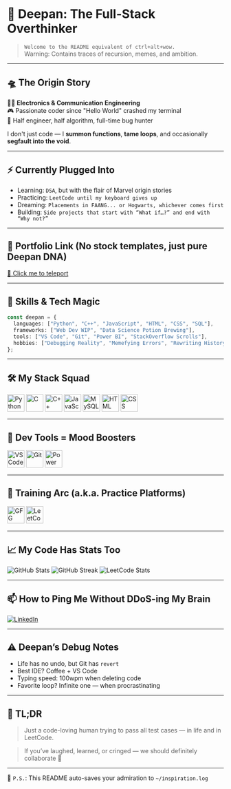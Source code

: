 
# 🤯 Deepan: The Full-Stack Overthinker

> `Welcome to the README equivalent of ctrl+alt+wow.`  
> Warning: Contains traces of recursion, memes, and ambition.

---

## 🛸 The Origin Story

🧑‍🎓 **Electronics & Communication Engineering**  
🎮 Passionate coder since "Hello World" crashed my terminal  
🧬 Half engineer, half algorithm, full-time bug hunter

I don't just code — I **summon functions**, **tame loops**, and occasionally **segfault into the void**.

---

## ⚡ Currently Plugged Into

- Learning: `DSA`, but with the flair of Marvel origin stories  
- Practicing: `LeetCode until my keyboard gives up`  
- Dreaming: `Placements in FAANG... or Hogwarts, whichever comes first`  
- Building: `Side projects that start with “What if…?” and end with “Why not?”`

---

## 💼 Portfolio Link (No stock templates, just pure Deepan DNA)  
[🔗 Click me to teleport](https://deepak18.my.canva.site/bachelor-in-electronics-and-communication-engineering-at-m-kumarasamy-college-of-engineering-2022-2026)

---

## 🧙 Skills & Tech Magic

```ts
const deepan = {
  languages: ["Python", "C++", "JavaScript", "HTML", "CSS", "SQL"],
  frameworks: ["Web Dev WIP", "Data Science Potion Brewing"],
  tools: ["VS Code", "Git", "Power BI", "StackOverflow Scrolls"],
  hobbies: ["Debugging Reality", "Memefying Errors", "Rewriting History with Git"]
};
```

---

## 🛠️ My Stack Squad

<img src="https://img.icons8.com/color/48/python.png" title="Python" height="40"/>
<img src="https://img.icons8.com/color/48/c-programming.png" title="C" height="40"/>
<img src="https://img.icons8.com/color/48/c-plus-plus-logo.png" title="C++" height="40"/>
<img src="https://img.icons8.com/color/48/javascript.png" title="JavaScript" height="40"/>
<img src="https://img.icons8.com/color/48/mysql-logo.png" title="MySQL" height="40"/>
<img src="https://img.icons8.com/color/48/html-5.png" title="HTML" height="40"/>
<img src="https://img.icons8.com/color/48/css3.png" title="CSS" height="40"/>

---

## 🔨 Dev Tools = Mood Boosters

<img src="https://img.icons8.com/color/48/visual-studio-code-2019.png" title="VS Code" height="40"/>
<img src="https://img.icons8.com/color/48/git.png" title="Git" height="40"/>
<img src="https://img.icons8.com/fluency/48/power-bi.png" title="Power BI" height="40"/>

---

## 🧠 Training Arc (a.k.a. Practice Platforms)

<img src="https://img.icons8.com/color/48/GeeksforGeeks.png" title="GFG" height="40"/>
<img src="https://img.icons8.com/external-tal-revivo-color-tal-revivo/48/external-level-up-your-coding-skills-and-quickly-land-a-job-logo-color-tal-revivo.png" title="LeetCode" height="40"/>

---

## 📈 My Code Has Stats Too

![GitHub Stats](https://github-readme-stats.vercel.app/api?username=Deepansubraman&theme=gruvbox&show_icons=true&hide_border=true&count_private=true)
![GitHub Streak](https://github-readme-streak-stats.herokuapp.com/?user=Deepansubraman&theme=gruvbox&hide_border=true)
![LeetCode Stats](https://leetcode.panchajanya.dev/deepansubramani?theme=gruvbox&font=Fira+Code&ext=contest)

---

## 📫 How to Ping Me Without DDoS-ing My Brain

[![LinkedIn](https://img.shields.io/badge/Deepan_on_LinkedIn-0077B5?style=for-the-badge&logo=linkedin&logoColor=white)](https://www.linkedin.com/in/deepan-s-614005256/)

---

## ⚠️ Deepan’s Debug Notes

- Life has no undo, but Git has `revert`  
- Best IDE? Coffee + VS Code  
- Typing speed: 100wpm when deleting code  
- Favorite loop? Infinite one — when procrastinating

---

## 🧠 TL;DR

> Just a code-loving human trying to pass all test cases — in life and in LeetCode.

> If you’ve laughed, learned, or cringed — we should definitely collaborate 🚀

---

🧩 `P.S.`: This README auto-saves your admiration to `~/inspiration.log`

